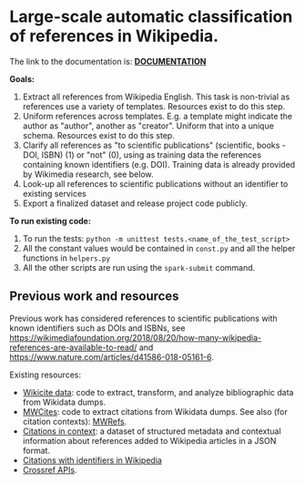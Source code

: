 # Large-scale automatic classification of references in Wikipedia.

The link to the documentation is: [**DOCUMENTATION**](https://github.com/Harshdeep1996/cite-classifications-wiki/wiki)

**Goals:**

1. Extract all references from Wikipedia English. This task is non-trivial as references use a variety of templates. Resources exist to do this step.
2. Uniform references across templates. E.g. a template might indicate the author as "author", another as "creator". Uniform that into a unique schema. Resources exist to do this step.
3. Clarify all references as "to scientific publications" (scientific, books - DOI, ISBN) (1) or "not" (0), using as training data the references containing known identifiers (e.g. DOI). Training data is already provided by Wikimedia research, see below.
4. Look-up all references to scientific publications without an identifier to existing services
5. Export a finalized dataset and release project code publicly.

**To run existing code:**

1. To run the tests: `python -m unittest tests.<name_of_the_test_script>`
2. All the constant values would be contained in `const.py` and all the helper functions in `helpers.py`
3. All the other scripts are run using the `spark-submit` command.

## Previous work and resources

Previous work has considered references to scientific publications with known identifiers such as DOIs and ISBNs, see <https://wikimediafoundation.org/2018/08/20/how-many-wikipedia-references-are-available-to-read/> and <https://www.nature.com/articles/d41586-018-05161-6>.

Existing resources:

* [Wikicite data](https://github.com/wikicite/wikicite-data): code to extract, transform, and analyze bibliographic data from Wikidata dumps.
* [MWCites](https://github.com/mediawiki-utilities/python-mwcites): code to extract citations from Wikidata dumps. See also (for citation contexts): [MWRefs](https://github.com/mediawiki-utilities/python-mwrefs).
* [Citations in context](https://figshare.com/articles/_/5588842): a dataset of structured metadata and contextual information about references added to Wikipedia articles in a JSON format.
* [Citations with identifiers in Wikipedia](https://figshare.com/articles/Wikipedia_Scholarly_Article_Citations/1299540)
* [Crossref APIs](https://github.com/CrossRef/rest-api-doc).
